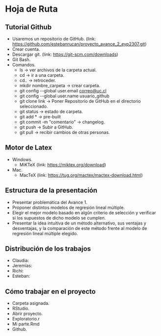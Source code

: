 # Hoja de Ruta

## Tutorial Github
- Usaremos un repositorio de GitHub. (link: <https://github.com/estebanrucan/proyecto_avance_2_eyp2307.git>)
- Crear cuenta.
- Descargar git. (link: <https://git-scm.com/downloads>)
- Git Bash.
- Comandos.
  * ls -> ver archivos de la carpeta actual.
  * cd -> ir a una carpeta.
  * cd.. -> retroceder.
  * mkdir nombre_carpeta -> crear carpeta.
  * git config --global user.email correo@uc.cl
  * git config --global user.name usuario_github
  * git clone link -> Poner Repositorio de GitHub en el directorio seleccionado.
  * git status -> estado de carpeta.
  * git add * -> pre-built
  * git commit -m "comentario" -> changelog.
  * git push -> Subir a GitHub.
  * git pull -> recibir cambios de otras personas.
  
## Motor de Latex
- Windows.
  * MiKTeX (link: <https://miktex.org/download>) 
- Mac.
  * MacTeX (link: <https://tug.org/mactex/mactex-download.html>)

## Estructura de la presentación
- Presentar problemática del Avance 1.
- Proponer distintos modelos de regresión lineal múltiple.
- Elegir el mejor modelo basado en algún criterio de selección y verificar si los supuestos
de dicho modelo se cumplen.
- Presentar la idea intuitiva de un método alternativo, sus ventajas y desventajas, y la comparación de este método frente al modelo de regresión lineal múltiple elegido.

## Distribución de los trabajos
- Claudia:
- Jeremías:
- Richi:
- Esteban:

## Cómo trabajar en el proyecto
- Carpeta asignada.
- RStudio.
- Abrir proyecto.
- Exploratorio.r
- Mi parte.Rmd
- Github.


